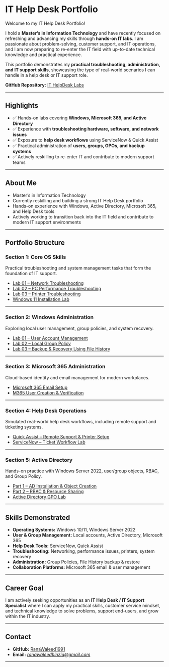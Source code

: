 # IT Help Desk Portfolio  

Welcome to my IT Help Desk Portfolio! 

I hold a **Master’s in Information Technology** and have recently focused on refreshing and advancing my skills through **hands-on IT labs**. I am passionate about problem-solving, customer support, and IT operations, and I am now preparing to re-enter the IT field with up-to-date technical knowledge and practical experience.  

This portfolio demonstrates my **practical troubleshooting, administration, and IT support skills**, showcasing the type of real-world scenarios I can handle in a help desk or IT support role.  

**GitHub Repository:** [IT HelpDesk Labs](https://github.com/RanaWaleed1991/IT-HelpDesk-Labs/tree/main)  

---

## Highlights  

- ✅ Hands-on labs covering **Windows, Microsoft 365, and Active Directory**  
- ✅ Experience with **troubleshooting hardware, software, and network issues**  
- ✅ Exposure to **help desk workflows** using ServiceNow & Quick Assist  
- ✅ Practical administration of **users, groups, GPOs, and backup systems**  
- ✅ Actively reskilling to re-enter IT and contribute to modern support teams  

---

## About Me  

- Master’s in Information Technology  
- Currently reskilling and building a strong IT Help Desk portfolio  
- Hands-on experience with Windows, Active Directory, Microsoft 365, and Help Desk tools  
- Actively working to transition back into the IT field and contribute to modern IT support environments  

---

## Portfolio Structure  

### Section 1: Core OS Skills  
Practical troubleshooting and system management tasks that form the foundation of IT support.  
- [Lab 01 – Network Troubleshooting](https://github.com/RanaWaleed1991/IT-HelpDesk-Labs/blob/main/Core_OS_Skills/Basic_Network_Troubleshooting/lab01_Network_Troubleshooting.md)  
- [Lab 02 – PC Performance Troubleshooting](https://github.com/RanaWaleed1991/IT-HelpDesk-Labs/blob/main/Core_OS_Skills/PC_Performance_Troubleshooting_LocalHost/lab02_PC_Performance_Troubleshooting.md)  
- [Lab 03 – Printer Troubleshooting](https://github.com/RanaWaleed1991/IT-HelpDesk-Labs/blob/main/Core_OS_Skills/Printer_Troubleshooting/lab03_Printer_Troubleshooting.md)  
- [Windows 11 Installation Lab](https://github.com/RanaWaleed1991/IT-HelpDesk-Labs/blob/main/Core_OS_Skills/Windows11_Installation/Windows11_Installation_Lab.md)  

---

### Section 2: Windows Administration  
Exploring local user management, group policies, and system recovery.  
- [Lab 01 – User Account Management](https://github.com/RanaWaleed1991/IT-HelpDesk-Labs/blob/main/Windows_Admin_Labs/User_Account_Management/lab01_User_Account_Management.md)  
- [Lab 02 – Local Group Policy](https://github.com/RanaWaleed1991/IT-HelpDesk-Labs/blob/main/Windows_Admin_Labs/Windows_Local_Group_Policy/lab02_Local_Group_Policy.md)  
- [Lab 03 – Backup & Recovery Using File History](https://github.com/RanaWaleed1991/IT-HelpDesk-Labs/blob/main/Windows_Admin_Labs/File_Recovery_And_Backup/lab03_Backup_Recovery_Using_File_History.md)  

---

### Section 3: Microsoft 365 Administration  
Cloud-based identity and email management for modern workplaces.  
- [Microsoft 365 Email Setup](https://github.com/RanaWaleed1991/IT-HelpDesk-Labs/blob/main/Microsoft_365_Labs/Microsoft_365_Email_Setup/Microsoft_365_Email_Setup.md)  
- [M365 User Creation & Verification](https://github.com/RanaWaleed1991/IT-HelpDesk-Labs/blob/main/Microsoft_365_Labs/User_Account_Creation_and_Management_in_Microsoft_365/M365_User_Creation_and_Verification.md)  

---

### Section 4: Help Desk Operations  
Simulated real-world help desk workflows, including remote support and ticketing systems.  
- [Quick Assist – Remote Support & Printer Setup](https://github.com/RanaWaleed1991/IT-HelpDesk-Labs/blob/main/Help_Desk_Operations/Remote_Support_Tool/Quick_Assist_Printer_Lab.md)  
- [ServiceNow – Ticket Workflow Lab](https://github.com/RanaWaleed1991/IT-HelpDesk-Labs/blob/main/Help_Desk_Operations/ServiceNow_Ticket_Workflow/ServiceNow_Ticket_Workflow_Lab.md)  

---

### Section 5: Active Directory  
Hands-on practice with Windows Server 2022, user/group objects, RBAC, and Group Policy.  
- [Part 1 – AD Installation & Object Creation](https://github.com/RanaWaleed1991/IT-HelpDesk-Labs/blob/main/Active_Directory/AD%20Installation%20and%20Functionality/Lab_Documentation_Part1.md)  
- [Part 2 – RBAC & Resource Sharing](https://github.com/RanaWaleed1991/IT-HelpDesk-Labs/blob/main/Active_Directory/AD%20Installation%20and%20Functionality/Lab_Documentation_Part2.md)  
- [Active Directory GPO Lab](https://github.com/RanaWaleed1991/IT-HelpDesk-Labs/blob/main/Active_Directory/Active_Directy_GPO_Lab/Active_Directory_GPO_Lab.md)  

---

## Skills Demonstrated  

- **Operating Systems:** Windows 10/11, Windows Server 2022  
- **User & Group Management:** Local accounts, Active Directory, Microsoft 365  
- **Help Desk Tools:** ServiceNow, Quick Assist  
- **Troubleshooting:** Networking, performance issues, printers, system recovery  
- **Administration:** Group Policies, File History backup & restore  
- **Collaboration Platforms:** Microsoft 365 email & user management  

---

## Career Goal  

I am actively seeking opportunities as an **IT Help Desk / IT Support Specialist** where I can apply my practical skills, customer service mindset, and technical knowledge to solve problems, support end-users, and grow within the IT industry.  

---

## Contact  

- **GitHub:** [RanaWaleed1991](https://github.com/RanaWaleed1991)  
- **Email:** *ranawaleedbinzia@gmail.com*  
 

---
